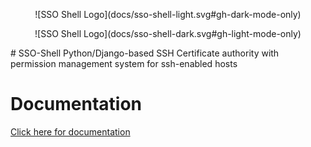 <p align="center">
![SSO Shell Logo](docs/sso-shell-light.svg#gh-dark-mode-only)
</p>
<p align="center">
![SSO Shell Logo](docs/sso-shell-dark.svg#gh-light-mode-only)
</p>
# SSO-Shell
Python/Django-based SSH Certificate authority with permission management system for ssh-enabled hosts

# Documentation
[Click here for documentation](https://scheibling.github.io/SSO-Shell/#/)
